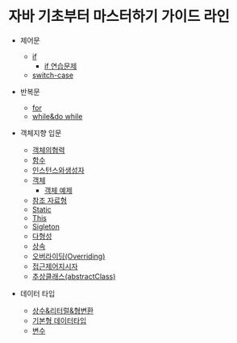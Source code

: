# 자바 기초부터 마스터하기 가이드 라인
- 제어문
  - [if](https://github.com/GukSense/TIL/blob/main/Java/Control%20Statement/if.md)
    - [if 연습문제](https://github.com/GukSense/TIL/blob/main/Java/Control%20Statement/practice.md)
  - [switch-case](https://github.com/GukSense/TIL/blob/main/Java/Control%20Statement/switch-case)

 - 반복문
   - [for](https://github.com/GukSense/TIL/blob/main/Java/Loop/for.md)
   - [while&do while](https://github.com/GukSense/TIL/blob/main/Java/Loop/while%20%2C%20do%20while.md)
- 객체지향 입문
  - [객체의협력](https://github.com/GukSense/TIL/blob/main/Java/Object-Oriented%20Programming(%EA%B0%9D%EC%B2%B4%EC%A7%80%ED%96%A5)/Collaboration.md)
  - [함수](https://github.com/GukSense/TIL/blob/main/Java/Object-Oriented%20Programming(%EA%B0%9D%EC%B2%B4%EC%A7%80%ED%96%A5)/Function.md)
  - [인스턴스와생성자](https://github.com/GukSense/TIL/blob/main/Java/Object-Oriented%20Programming(%EA%B0%9D%EC%B2%B4%EC%A7%80%ED%96%A5)/Instance%26Constructor.md)
  - [객체](https://github.com/GukSense/TIL/blob/main/Java/Object-Oriented%20Programming(%EA%B0%9D%EC%B2%B4%EC%A7%80%ED%96%A5)/Object.md)
    - [객체 예제](https://github.com/GukSense/TIL/blob/main/Java/Object-Oriented%20Programming(%EA%B0%9D%EC%B2%B4%EC%A7%80%ED%96%A5)/ObjectEx.md)
  - [참조 자료형](https://github.com/GukSense/TIL/blob/main/Java/Object-Oriented%20Programming(%EA%B0%9D%EC%B2%B4%EC%A7%80%ED%96%A5)/Reference%20Data%20Type(%EC%B0%B8%EC%A1%B0%20%EC%9E%90%EB%A3%8C%ED%98%95%20).md)
  - [Static](https://github.com/GukSense/TIL/blob/main/Java/Object-Oriented%20Programming(%EA%B0%9D%EC%B2%B4%EC%A7%80%ED%96%A5)/Static.md)
  - [This](https://github.com/GukSense/TIL/blob/main/Java/Object-Oriented%20Programming(%EA%B0%9D%EC%B2%B4%EC%A7%80%ED%96%A5)/This.md)
  - [Sigleton](https://github.com/GukSense/TIL/blob/main/Java/Object-Oriented%20Programming(%EA%B0%9D%EC%B2%B4%EC%A7%80%ED%96%A5)/singleton.md)
  - [다형성](https://github.com/GukSense/TIL/blob/main/Java/Object-Oriented%20Programming(%EA%B0%9D%EC%B2%B4%EC%A7%80%ED%96%A5)/%EB%8B%A4%ED%98%95%EC%84%B1(polymorphism).md)
  - [상속](https://github.com/GukSense/TIL/blob/main/Java/Object-Oriented%20Programming(%EA%B0%9D%EC%B2%B4%EC%A7%80%ED%96%A5)/%EC%83%81%EC%86%8D(Inheritance).md)
  - [오버라이딩(Overriding)](https://github.com/GukSense/TIL/blob/main/Java/Object-Oriented%20Programming(%EA%B0%9D%EC%B2%B4%EC%A7%80%ED%96%A5)/%EC%98%A4%EB%B2%84%EB%9D%BC%EC%9D%B4%EB%94%A9(Overriding).md)
  - [접근제어지시자](https://github.com/GukSense/TIL/blob/main/Java/Object-Oriented%20Programming(%EA%B0%9D%EC%B2%B4%EC%A7%80%ED%96%A5)/%EC%A0%91%EA%B7%BC%EC%A0%9C%EC%96%B4%EC%A7%80%EC%8B%9C%EC%9E%90%26%EC%A0%95%EB%B3%B4%EC%9D%80%EB%8B%89.md)
  - [추상클래스(abstractClass)](https://github.com/GukSense/TIL/blob/main/Java/Object-Oriented%20Programming(%EA%B0%9D%EC%B2%B4%EC%A7%80%ED%96%A5)/%EC%B6%94%EC%83%81%ED%81%B4%EB%9E%98%EC%8A%A4(abstract%20class).md)

- 데이터 타입
  - [상수&리터럴&형변환](https://github.com/GukSense/TIL/blob/main/Java/dataType/Constant%26Literal.md)
  - [기본형 데이터타입](https://github.com/GukSense/TIL/blob/main/Java/dataType/PrimitiveType.md)
  - [변수](https://github.com/GukSense/TIL/blob/main/Java/dataType/Variable.md)
